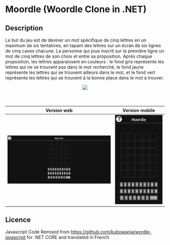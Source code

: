 # Moordle (Woordle Clone in .NET)

## Description
Le but du jeu est de deviner un mot spécifique de cinq lettres en un maximum de six tentatives, en tapant des lettres sur un écran de six lignes de cinq cases chacune. La personne qui joue inscrit sur la première ligne un mot de cinq lettres de son choix et entre sa proposition. 
Après chaque proposition, les lettres apparaissent en couleurs : le fond gris représente les lettres qui ne se trouvent pas dans le mot recherché, le fond jaune représente les lettres qui se trouvent ailleurs dans le mot, et le fond vert représente les lettres qui se trouvent à la bonne place dans le mot à trouver.

<div id="container" align="center">
    <img width="300px" src="https://github.com/AlexLenaerts/Woordle/blob/main/Moordle/Content/exemple.png">
</div>
<br>
<br>

Version web          |  Version mobile
:-------------------------:|:-------------------------:
![alt-text-1](site1.png "Version web")  | ![alt-text-2](mobile.png "Version mobile")


## Licence
Javascript Code Remixed from https://github.com/kubowania/wordle-javascript for .NET CORE and translated in French
